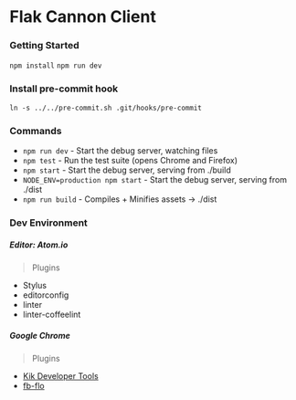 # Flak Cannon Client

### Getting Started

`npm install`
`npm run dev`

### Install pre-commit hook

`ln -s ../../pre-commit.sh .git/hooks/pre-commit`

### Commands

  - `npm run dev` - Start the debug server, watching files
  - `npm test` - Run the test suite (opens Chrome and Firefox)
  - `npm start` - Start the debug server, serving from ./build
  - `NODE_ENV=production npm start` - Start the debug server, serving from ./dist
  - `npm run build` - Compiles + Minifies assets -> ./dist

### Dev Environment

##### Editor: Atom.io

> Plugins
  - Stylus
  - editorconfig
  - linter
  - linter-coffeelint

##### Google Chrome

> Plugins
  - [Kik Developer Tools](https://chrome.google.com/webstore/detail/kik-developer-tools/occbnccdhakfaomkhhdkmmknjbghmllm)
  - [fb-flo](https://chrome.google.com/webstore/detail/fb-flo/ahkfhobdidabddlalamkkiafpipdfchp?hl=en)
